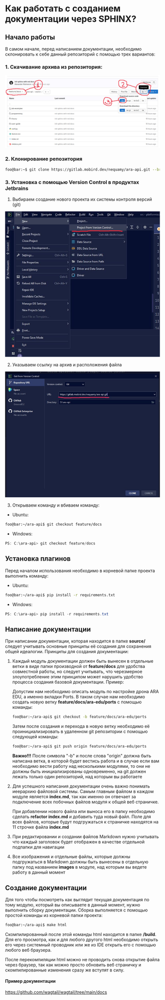 # Как работать с созданием документации через SPHINX?

## Начало работы


В самом начале, перед написанием документации, необходимо склонировать к себе данный репозиторий с помощью трех вариантов:

### 1. Скачивание архива из репозитория:

![repo from archive](images/archive.png)

### 2. Клонирование репозитория

```bash
foo@bar:~$ git clone https://gitlab.mobird.dev/nequamy/ara-api.git --branch=feature/docs
```

### 3. Установка с помощью Version Control в продуктах Jetbrains

1) Выбираем создание нового проекта их системы контроля версий (git)

![repo from archive](images/pfvc.png)

2) Указываем ссылку на архив и расположения файла

![repo from archive](images/pfvc1.png)

3) Открываем команду и вбиваем команду:

- Ubuntu:
```bash
foo@bar:~/ara-api$ git checkout feature/docs
```
- Windows:
```powershell
PS: C:\ara-api> git checkout feature/docs
```

## Установка плагинов


Перед началом использования необходимо в корневой папке проекта выполнить команду:
- Ubuntu:
```bash
foo@bar:~/ara-api$ pip install -r requirements.txt
```
- Windows:
```powershell
PS: C:\ara-api> pip install -r requirements.txt
```

## Написание документации

При написании документации, которая находится в папке **source/** следует учитывать основные принципы её создания для сохранения общей идеалогии. Принципы для создания документации:

1) Каждый модуль документации должен быть вынесен в отдельные ветки в виде папки производной от **feature/docs** для удобства совместной работы, но следует учитывать, что черезмерное злоупотребление этим принципом может нарушить удобство процесса создания базовой документации. Пример:

    Допустим нам необходимо описать модуль по настройке дрона ARA EDU, а именно вкладки Ports. В таком случае нам необходимо создать новую ветку **feature/docs/ara-edu/ports** с помощью команды:

    ```bash
    foo@bar:~/ara-api$ git checkout -b feature/docs/ara-edu/ports
    ```

    Затем после создания и перехода в новую ветку необходимо её проинициализировать в удаленном git репозитории с помощью следующей команды:

    ```bash
    foo@bar:~/ara-api$ git push origin feature/docs/ara-edu/ports
    ```

    **Важно!!!** После символа "-b" и после слова "origin" должна быть написана ветка, в которой будет вестись работа и в случае если вам необходимо вести работу над несколькими модулями, то они не должны быть инициализированы одновременно, на git должен лежать только один репозиторий, над которым вы работаете

2) Для успешного написания документации очень важно понимать иеерархию файловой системы. Самым главным файлом в каждом модуле является **index.md**, так как именно он отвечает за подключение всех побочных файлов модуля к общей веб страничке. 
   
   При добавлении нового файла или выноса его в папку необходимо сделать **refactor index.md** и добавить туда новый файл. Поле для всех файлов, которые будут подгружаться к страничке находятся на 11 строчке файла **index.md**

3) При редактировании и создании файлов Markdown нужно учитывать что каждый заголовок будет отображен в качестве отдельной подпапки для навигации
4) Все изображения и отдельные файлы, которые должны подгружаться в Markdown должны быть вынесены в отдельную папку под названием **images** в модуле, над которым вы ведете работу в данный момент

## Создание документации

Для того чтобы посмотреть как выглядит текущая документация по тому модулю, который вы описываете в данный момент, нужно выполнить сборку документации. Сборка выполняется с помощью простой команды из корневой папки проекта:

```bash
foo@bar:~/ara-api$ make html
```

Скомпилированный после этой команды html находится в папке **/build**. Для его просмотра, как и для любого другого html необходимо открыть его через системный проводник или же из IDE открыть его с помощью любого веб браузера.

После перекомпиляции html можно не проводить снова открытие файла через браузер, так как можно просто обновить веб страничку и скомпилированные изменения сразу же вступят в силу.

#### Пример документации

https://github.com/wagtail/wagtail/tree/main/docs
